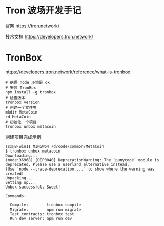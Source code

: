 # Tron 波场开发手记

官网 https://tron.network/

技术文档 https://developers.tron.network/

# TronBox

https://developers.tron.network/reference/what-is-tronbox

```shell
# 确保 node 环境是 ok
# 安装 TronBox
npm install -g tronbox
# 检查版本
tronbox version
# 创建一个文件夹
mkdir MetaCoin
cd MetaCoin
# 初始化一个项目
tronbox unbox metacoin
```

创建项目完成示例

```
ssx@8-win11 MINGW64 /d/code/common/MetaCoin
$ tronbox unbox metacoin
Downloading...
(node:36968) [DEP0040] DeprecationWarning: The `punycode` module is deprecated. Please use a userland alternative instead.
(Use `node --trace-deprecation ...` to show where the warning was created)
Unpacking...
Setting up...
Unbox successful. Sweet!

Commands:

  Compile:        tronbox compile
  Migrate:        npm run migrate
  Test contracts: tronbox test
  Run dev server: npm run dev
```

